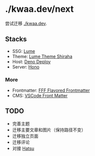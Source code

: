 # ./kwaa.dev/next

尝试迁移 [./kwaa.dev](https://kwaa.dev).

## Stacks

- SSG: [Lume](https://github.com/lumeland/lume)
- Theme: [Lume Theme Shiraha](https://github.com/importantimport/lume_theme_shiraha)
- Host: [Deno Deploy](https://deno.com/deploy)
- Server: [Hono](https://github.com/honojs/hono)

### More

- Frontmatter: [FFF Flavored Frontmatter](https://github.com/importantimport/fff)
- CMS: [VSCode Front Matter](https://github.com/estruyf/vscode-front-matter)

## TODO

- 完善主题
- 迁移主要文章和图片（保持路径不变）
- 迁移独立页面
- 迁移评论
- 对接 [Hatsu](https://github.com/importantimport/hatsu)
